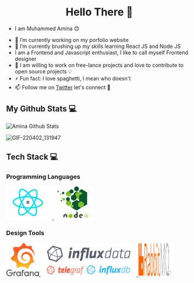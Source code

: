 <h1 align="center"> Hello There 👋 </h1>


* I am Muhammed Amina :blush:	 
- 🔭 I’m currently working on my porfolio website
- 🌱 I’m currently brushing up my skills learning React JS and Node JS
-  I am a Frontend and Javascript enthusiast, I like to call myself Frontend designer
- 👯 I am willing to work on free-lance projects and love to  contribute to open source projects :bulb:
- ⚡ Fun fact: I love spaghetti, I mean who doesn't
- 📫 Follow me on [Twitter](http://twitter.com/simply_meenat) let's connect  🎇

## My Github Stats :computer:

![Amina Github Stats](https://github-readme-stats.vercel.app/api?username=mimalson&show_icons=true_color=fff&icon_color=79ff97&text_color=9f9f9f&bg_color=151515)

![GIF-220402_131947](https://user-images.githubusercontent.com/87755052/161383768-0ae94591-26d7-48e5-94c8-0e51a52b5a57.gif)

## Tech Stack :computer:


### Programming Languages

<p float="left">
  <a href="https://react.js/" target="_blank" >
    <img src="https://github.com/mimalson/mimalson/blob/main/React-Components-For-The-Web-Animations-API.gif" height="90" />
  </a>

  <a href="https://node.js/" target="_blank" >
    <img src="https://github.com/mimalson/mimalson/blob/main/nodejs-png.png"  height="90" />
  </a>
</p>

### Design Tools

<p float="left">
  <a href="https://figma.com/" target="_blank" >
    <img src="https://raw.githubusercontent.com/DiptoChakrabarty/DiptoChakrabarty/master/assets/grafana.gif"  height="90" />
  </a>

  <a href="https://www.adobe.com/" target="_blank" >
    <img src="https://raw.githubusercontent.com/DiptoChakrabarty/DiptoChakrabarty/master/assets/influx.gif"  height="90"/>
  </a>

  <a href="https://www.rabbitmq.com/" target="_blank" >
    <img src="https://raw.githubusercontent.com/DiptoChakrabarty/DiptoChakrabarty/master/assets/rabbitmq.png"  height="90" width="90"/>
  </a>
</p>


















